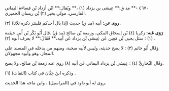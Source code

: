 ٤٦٧٠ -** مد ق:** عِيسَى بن يزداد (١) ،** ويُقال:** ابْن أزداد بْن فساءة اليماني الفارسي، مولى بحير (٢) بْن ريسان الحميري.

**روى عن:** أبيه (مد ق) حديث (إذا بال أحدكم فلينثر ذكره ثلاثا) (٣) .

**رَوَى عَنه:** زكريا (٤) بْن إسحاق المكي، وزمعة بْن صالح (مد ق) .قال أَبُو بَكْر بْن أَبي خيثمة (١) : سئل يحيى بْن مَعِين عَن عِيسَى بْن يزداد عَن أبيه،** فَقَالَ:** لا يعرف أبوه (٢) .

وَقَال أَبُو حاتم (٣) : لا يصح حديثه، وليس لأبيه صحبة، ومنهم من يدخله في المسند على المجاز، وهو وأبوه مجهولان.

وقَال البُخارِيُّ (٤) : عِيسَى بْن يزداد اليماني عَن أبيه (٨) روى عنه زمعة بْن صالح، ولا يصح.

وذكره ابنُ حِبَّان في كتاب (الثقات) (٦) .

روى له أبو داود في (المراسيل) ، وابن ماجه هذا الحديث.